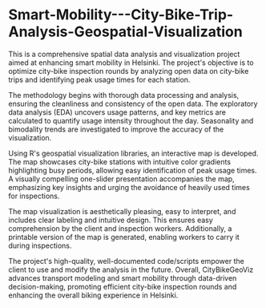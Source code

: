 # Smart-Mobility---City-Bike-Trip-Analysis-Geospatial-Visualization

This is a comprehensive spatial data analysis and visualization project aimed at enhancing smart mobility in Helsinki. The project's objective is to optimize city-bike inspection rounds by analyzing open data on city-bike trips and identifying peak usage times for each station.

The methodology begins with thorough data processing and analysis, ensuring the cleanliness and consistency of the open data. The exploratory data analysis (EDA) uncovers usage patterns, and key metrics are calculated to quantify usage intensity throughout the day. Seasonality and bimodality trends are investigated to improve the accuracy of the visualization.

Using R's geospatial visualization libraries, an interactive map is developed. The map showcases city-bike stations with intuitive color gradients highlighting busy periods, allowing easy identification of peak usage times. A visually compelling one-slider presentation accompanies the map, emphasizing key insights and urging the avoidance of heavily used times for inspections.

The map visualization is aesthetically pleasing, easy to interpret, and includes clear labeling and intuitive design. This ensures easy comprehension by the client and inspection workers. Additionally, a printable version of the map is generated, enabling workers to carry it during inspections.

The project's high-quality, well-documented code/scripts empower the client to use and modify the analysis in the future. Overall, CityBikeGeoViz advances transport modeling and smart mobility through data-driven decision-making, promoting efficient city-bike inspection rounds and enhancing the overall biking experience in Helsinki.
